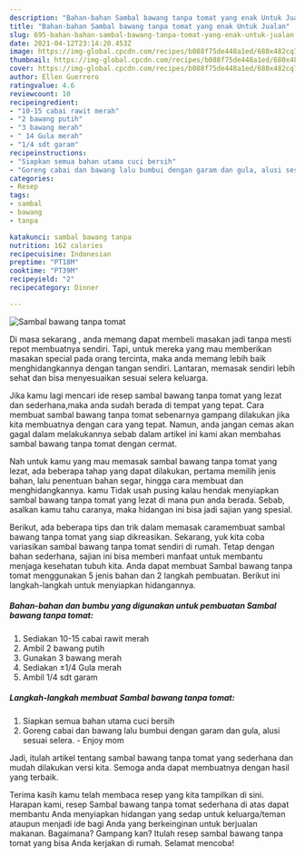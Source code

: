 ```yaml
---
description: "Bahan-bahan Sambal bawang tanpa tomat yang enak Untuk Jualan"
title: "Bahan-bahan Sambal bawang tanpa tomat yang enak Untuk Jualan"
slug: 695-bahan-bahan-sambal-bawang-tanpa-tomat-yang-enak-untuk-jualan
date: 2021-04-12T23:14:20.453Z
image: https://img-global.cpcdn.com/recipes/b088f75de448a1ed/680x482cq70/sambal-bawang-tanpa-tomat-foto-resep-utama.jpg
thumbnail: https://img-global.cpcdn.com/recipes/b088f75de448a1ed/680x482cq70/sambal-bawang-tanpa-tomat-foto-resep-utama.jpg
cover: https://img-global.cpcdn.com/recipes/b088f75de448a1ed/680x482cq70/sambal-bawang-tanpa-tomat-foto-resep-utama.jpg
author: Ellen Guerrero
ratingvalue: 4.6
reviewcount: 10
recipeingredient:
- "10-15 cabai rawit merah"
- "2 bawang putih"
- "3 bawang merah"
- " 14 Gula merah"
- "1/4 sdt garam"
recipeinstructions:
- "Siapkan semua bahan utama cuci bersih"
- "Goreng cabai dan bawang lalu bumbui dengan garam dan gula, alusi sesuai selera.  Enjoy mom"
categories:
- Resep
tags:
- sambal
- bawang
- tanpa

katakunci: sambal bawang tanpa 
nutrition: 162 calories
recipecuisine: Indonesian
preptime: "PT18M"
cooktime: "PT39M"
recipeyield: "2"
recipecategory: Dinner

---
```



![Sambal bawang tanpa tomat](https://img-global.cpcdn.com/recipes/b088f75de448a1ed/680x482cq70/sambal-bawang-tanpa-tomat-foto-resep-utama.jpg)

Di masa  sekarang , anda memang dapat membeli masakan jadi tanpa mesti repot membuatnya sendiri. Tapi, untuk mereka yang mau memberikan masakan special pada orang tercinta, maka anda memang lebih baik menghidangkannya dengan tangan sendiri. Lantaran, memasak sendiri lebih sehat dan bisa menyesuaikan sesuai selera keluarga.

Jika kamu lagi mencari ide resep sambal bawang tanpa tomat yang lezat dan sederhana,maka anda sudah berada di tempat yang tepat. Cara membuat sambal bawang tanpa tomat  sebenarnya gampang dilakukan jika kita membuatnya dengan cara yang tepat. Namun, anda jangan cemas akan gagal dalam melakukannya 
sebab dalam artikel ini kami akan membahas sambal bawang tanpa tomat dengan cermat.  



Nah untuk kamu yang mau memasak sambal bawang tanpa tomat yang lezat, ada beberapa tahap yang dapat dilakukan, pertama memilih jenis bahan, lalu penentuan bahan segar, hingga cara membuat dan menghidangkannya. kamu Tidak usah pusing kalau hendak menyiapkan sambal bawang tanpa tomat yang lezat di mana pun anda berada. Sebab, asalkan kamu  tahu caranya, maka hidangan ini bisa jadi sajian yang spesial.

Berikut, ada beberapa tips dan trik dalam memasak caramembuat sambal bawang tanpa tomat yang siap dikreasikan. Sekarang, yuk kita coba variasikan sambal bawang tanpa tomat sendiri di rumah. Tetap dengan bahan sederhana, sajian ini bisa memberi manfaat untuk membantu menjaga kesehatan tubuh kita. Anda dapat membuat Sambal bawang tanpa tomat menggunakan 5 jenis bahan dan 2 langkah pembuatan. Berikut ini langkah-langkah untuk menyiapkan hidangannya.

<!--inarticleads1-->

##### Bahan-bahan dan bumbu yang digunakan untuk pembuatan Sambal bawang tanpa tomat:

1. Sediakan 10-15 cabai rawit merah
1. Ambil 2 bawang putih
1. Gunakan 3 bawang merah
1. Sediakan  ±1/4 Gula merah
1. Ambil 1/4 sdt garam




<!--inarticleads2-->

##### Langkah-langkah membuat Sambal bawang tanpa tomat:

1. Siapkan semua bahan utama cuci bersih
1. Goreng cabai dan bawang lalu bumbui dengan garam dan gula, alusi sesuai selera.  - Enjoy mom




Jadi, itulah artikel tentang  sambal bawang tanpa tomat  yang sederhana dan mudah dilakukan versi kita. Semoga anda dapat membuatnya dengan hasil yang terbaik. 

Terima kasih kamu telah membaca resep yang kita tampilkan di sini. Harapan kami, resep  Sambal bawang tanpa tomat sederhana di atas dapat membantu Anda menyiapkan hidangan yang sedap untuk keluarga/teman ataupun menjadi ide bagi Anda yang berkeinginan untuk berjualan makanan. Bagaimana? Gampang kan? Itulah resep sambal bawang tanpa tomat yang bisa Anda kerjakan di rumah. Selamat mencoba!

